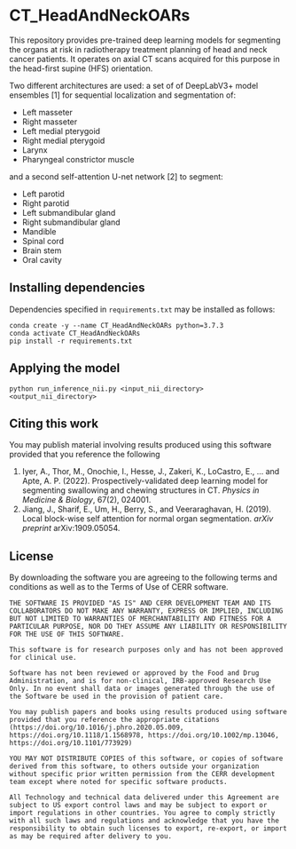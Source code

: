# CT_HeadAndNeckOARs
This repository provides pre-trained deep learning models for segmenting the organs at risk in radiotherapy treatment planning
of head and neck cancer patients. It operates on axial CT scans acquired for this purpose in the head-first supine (HFS) orientation.  
    
Two different architectures are used: a  set of of DeepLabV3+ model ensembles [1] for sequential localization and segmentation of:    
          
* Left masseter    
* Right masseter    
* Left medial pterygoid    
* Right medial pterygoid    
* Larynx    
* Pharyngeal constrictor muscle     
  
and a second self-attention U-net network [2] to segment:    
  
* Left parotid    
* Right parotid    
* Left submandibular gland  
* Right submandibular gland  
* Mandible    
* Spinal cord    
* Brain stem    
* Oral cavity      

    
## Installing dependencies  
Dependencies specified in `requirements.txt` may be installed as follows:  
  
````
conda create -y --name CT_HeadAndNeckOARs python=3.7.3
conda activate CT_HeadAndNeckOARs
pip install -r requirements.txt  
````
  
## Applying the model  
```  
python run_inference_nii.py <input_nii_directory> <output_nii_directory>  
```
  
## Citing this work
You may publish material involving results produced using this software provided that you reference the following

1. Iyer, A., Thor, M., Onochie, I., Hesse, J., Zakeri, K., LoCastro, E., ... and Apte, A. P. (2022). Prospectively-validated deep learning model for segmenting swallowing and chewing structures in CT. *Physics in Medicine & Biology*, 67(2), 024001.
2. Jiang, J., Sharif, E., Um, H., Berry, S., and Veeraraghavan, H. (2019). Local block-wise self attention for normal organ segmentation. *arXiv preprint* arXiv:1909.05054.

  
## License
By downloading the software you are agreeing to the following terms and conditions as well as to the Terms of Use of CERR software.

    THE SOFTWARE IS PROVIDED "AS IS" AND CERR DEVELOPMENT TEAM AND ITS COLLABORATORS DO NOT MAKE ANY WARRANTY, EXPRESS OR IMPLIED, INCLUDING BUT NOT LIMITED TO WARRANTIES OF MERCHANTABILITY AND FITNESS FOR A PARTICULAR PURPOSE, NOR DO THEY ASSUME ANY LIABILITY OR RESPONSIBILITY FOR THE USE OF THIS SOFTWARE.
        
    This software is for research purposes only and has not been approved for clinical use.
    
    Software has not been reviewed or approved by the Food and Drug Administration, and is for non-clinical, IRB-approved Research Use Only. In no event shall data or images generated through the use of the Software be used in the provision of patient care.
    
    You may publish papers and books using results produced using software provided that you reference the appropriate citations (https://doi.org/10.1016/j.phro.2020.05.009, https://doi.org/10.1118/1.1568978, https://doi.org/10.1002/mp.13046, https://doi.org/10.1101/773929)
    
    YOU MAY NOT DISTRIBUTE COPIES of this software, or copies of software derived from this software, to others outside your organization without specific prior written permission from the CERR development team except where noted for specific software products.

    All Technology and technical data delivered under this Agreement are subject to US export control laws and may be subject to export or import regulations in other countries. You agree to comply strictly with all such laws and regulations and acknowledge that you have the responsibility to obtain such licenses to export, re-export, or import as may be required after delivery to you.




